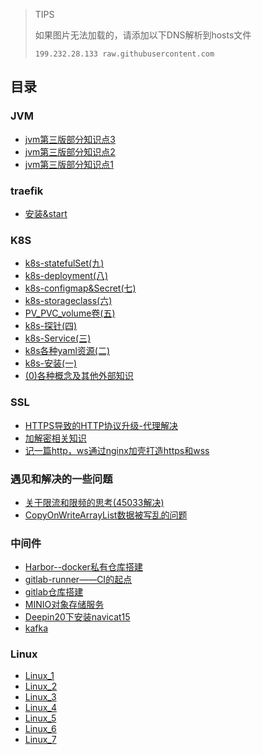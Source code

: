 > TIPS
>
> 如果图片无法加载的，请添加以下DNS解析到hosts文件
> 
> `199.232.28.133 raw.githubusercontent.com`

## 目录


### JVM

- [jvm第三版部分知识点3](./JVM/jvm第三版部分知识点3/jvm第三版部分知识点3.md)
- [jvm第三版部分知识点2](./JVM/jvm第三版部分知识点2/jvm第三版部分知识点2.md)
- [jvm第三版部分知识点1](./JVM/jvm第三版部分知识点1/jvm第三版部分知识点1.md)

### traefik

- [安装&start](./traefik/1_install_start/1_install_start.md)

### K8S

- [k8s-statefulSet(九)](./k8sInAction/9_k8s-statefulSet/9_k8s-statefulSet.md)
- [k8s-deployment(八)](./k8sInAction/8_k8s-deployment/8_k8s-deployment.md)
- [k8s-configmap&Secret(七)](./k8sInAction/7_k8s-configmap/7_k8s-configmap.md)
- [k8s-storageclass(六)](./k8sInAction/6_k8s-storageclass/6_k8s-storageclass.md)
- [PV_PVC_volume卷(五)](./k8sInAction/5_k8s-volume/5_k8s-volume.md)
- [k8s-探针(四)](./k8sInAction/4_k8s-探针/k8s-探针(四).md)
- [k8s-Service(三)](./k8sInAction/3_k8s-Service/k8s-Service(三).md)
- [k8s各种yaml资源(二)](./k8sInAction/2_k8s-yaml-resource/k8s各种yaml资源(二).md)
- [k8s-安装(一)](./k8sInAction/1_k8s-install/k8s-安装(一).md)
- [(0)各种概念及其他外部知识](./k8sInAction/0_k8s-other/各种概念及其他外部知识_0.md)

### SSL

- [HTTPS导致的HTTP协议升级-代理解决](./SSL/httpsProxy/httpsProxy.md)
- [加解密相关知识](./SSL/加解密相关知识/加解密相关知识.md)
- [记一篇http，ws通过nginx加壳打造https和wss](./SSL/http_ws_ssl/http_ws_ssl.md)

### 遇见和解决的一些问题

- [关于限流和限频的思考(45033解决)](./一些问题/限频/限频.md)
- [CopyOnWriteArrayList数据被写乱的问题](./一些问题/copyOnWriteArrayList/copyOnWriteArrayList.md)

### 中间件

- [Harbor--docker私有仓库搭建](./中间件/harbor/harbor.md)
- [gitlab-runner——CI的起点](./中间件/gitlab-runner-docker/gitlab-runner-docker.md)
- [gitlab仓库搭建](./中间件/gitlab-install/gitlab.md)
- [MINIO对象存储服务](./中间件/minio/minio.md)
- [Deepin20下安装navicat15](./中间件/Deepin20下安装navicat15/Deepin20下安装navicat15.md)
- [kafka](./中间件/kafka/kafka.md)

### Linux

- [Linux_1](./Linux/learn_1/Linux_1.md)
- [Linux_2](./Linux/learn_2/Linux_2.md)
- [Linux_3](./Linux/learn_3/Linux_3.md)
- [Linux_4](./Linux/learn_4/Linux_4.md)
- [Linux_5](./Linux/learn_5/Linux_5.md)
- [Linux_6](./Linux/learn_6/Linux_6.md)
- [Linux_7](./Linux/learn_7/Linux_7.md)

### 
